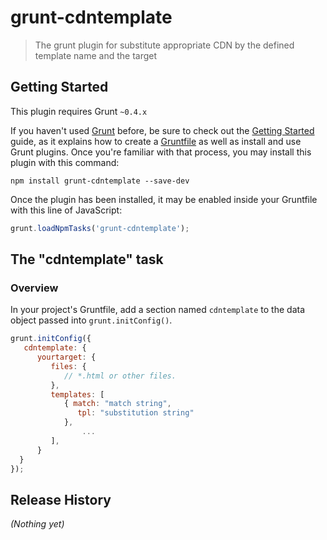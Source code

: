 # grunt-cdntemplate

> The grunt plugin for substitute appropriate CDN by the defined template name and the target

## Getting Started
This plugin requires Grunt `~0.4.x`

If you haven't used [Grunt](http://gruntjs.com/) before, be sure to check out the [Getting Started](http://gruntjs.com/getting-started) guide, as it explains how to create a [Gruntfile](http://gruntjs.com/sample-gruntfile) as well as install and use Grunt plugins. Once you're familiar with that process, you may install this plugin with this command:

```shell
npm install grunt-cdntemplate --save-dev
```

Once the plugin has been installed, it may be enabled inside your Gruntfile with this line of JavaScript:

```js
grunt.loadNpmTasks('grunt-cdntemplate');
```

## The "cdntemplate" task

### Overview
In your project's Gruntfile, add a section named `cdntemplate` to the data object passed into `grunt.initConfig()`.

```js
grunt.initConfig({
   cdntemplate: {
      yourtarget: {
         files: {
            // *.html or other files.
         },
         templates: [
            { match: "match string",
               tpl: "substitution string"
            },
				...
         ],
      }
  }
});
```

## Release History
_(Nothing yet)_
